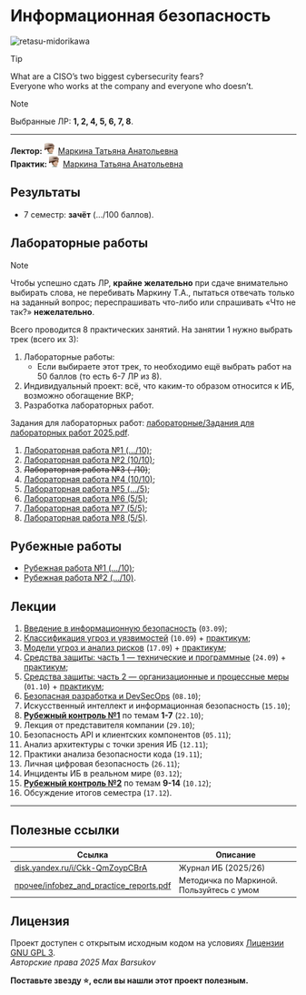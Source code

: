 # Информационная безопасность

<img alt="retasu-midorikawa" src="https://github.com/maxbarsukov/itmo/blob/master/.docs/retasu-midorikawa.gif" height="350">

> [!TIP]
> What are a CISO’s two biggest cybersecurity fears? \
> Everyone who works at the company and everyone who doesn’t.

> [!NOTE]
> Выбранные ЛР: **1, 2, 4, 5, 6, 7, 8**.

---

**Лектор:** <a href="https://github.com/maxbarsukov/itmo/blob/master/.docs/tap-tap/README.md"><img alt="markina" src="https://github.com/maxbarsukov/itmo/blob/master/.docs/tap-tap/markina.gif" height="20"></a> [Маркина Татьяна Анатольевна](https://my.itmo.ru/persons/136562) \
**Практик:** <a href="https://github.com/maxbarsukov/itmo/blob/master/.docs/tap-tap/README.md"><img alt="markina" src="https://github.com/maxbarsukov/itmo/blob/master/.docs/tap-tap/markina.gif" height="20"></a> [Маркина Татьяна Анатольевна](https://my.itmo.ru/persons/136562)

## Результаты

- 7 семестр: **зачёт** (.../100 баллов).

## Лабораторные работы

> [!NOTE]
> Чтобы успешно сдать ЛР, **крайне желательно** при сдаче внимательно выбирать слова, не перебивать Маркину Т.А., пытаться отвечать только на заданный вопрос; переспрашивать что-либо или спрашивать «Что не так?» **нежелательно**.

Всего проводится 8 практических занятий. На занятии 1 нужно выбрать трек (всего их 3):

1. Лабораторные работы:
    - Если выбираете этот трек, то необходимо ещё выбрать работ на 50 баллов (то есть 6-7 ЛР из 8).
2. Индивидуальный проект: всё, что каким-то образом относится к ИБ, возможно обогащение ВКР;
3. Разработка лабораторных работ.

Задания для лабораторных работ: [лабораторные/Задания для лабораторных работ 2025.pdf](./лабораторные/Задания%20для%20лабораторных%20работ%202025.pdf).

1. [Лабораторная работа №1 (.../10)](./лабораторные/lab1/);
2. [Лабораторная работа №2 (10/10)](./лабораторные/lab2/);
3. ~~Лабораторная работа №3 (-/10)~~;
4. [Лабораторная работа №4 (10/10)](./лабораторные/lab4/);
5. [Лабораторная работа №5 (.../5)](./лабораторные/lab5/);
6. [Лабораторная работа №6 (5/5)](./лабораторные/lab6/);
7. [Лабораторная работа №7 (5/5)](./лабораторные/lab7/);
8. [Лабораторная работа №8 (5/5)](./лабораторные/lab8/).

## Рубежные работы

- [Рубежная работа №1 (.../10)](./рубежки/1/);
- [Рубежная работа №2 (.../10)](./рубежки/2/).

## Лекции

1. [Введение в информационную безопасность](./лекции/Лекция%201.pptx) (`03.09`);
2. [Классификация угроз и уязвимостей](./лекции/Лекция%202.pptx) (`10.09`) + [практикум](./практика/1.%20лекция%2010.09.2025/);
3. [Модели угроз и анализ рисков](./лекции/Лекция%203.pptx) (`17.09`) + [практикум](./практика/2.%20лекция%2017.09.2025/);
4. [Средства защиты: часть 1 — технические и программные](./лекции/Лекция%204.pptx) (`24.09`) + [практикум](./практика/3.%20лекция%2024.09.2025/);
5. [Средства защиты: часть 2 — организационные и процессные меры](./лекции/Лекция%205.pptx) (`01.10`) + [практикум](./практика/4.%20лекция%2001.10.2025/);
6. [Безопасная разработка и DevSecOps](./лекции/Лекция%206.pptx) (`08.10`);
7. Искусственный интеллект и информационная безопасность (`15.10`);
8. [**Рубежный контроль №1**](./рубежки/1/) по темам **1-7** (`22.10`);
9. Лекция от представителя компании (`29.10`);
10. Безопасность API и клиентских компонентов (`05.11`);
11. Анализ архитектуры с точки зрения ИБ (`12.11`);
12. Практики анализа безопасности кода (`19.11`);
13. Личная цифровая безопасность (`26.11`);
14. Инциденты ИБ в реальном мире (`03.12`);
15. [**Рубежный контроль №2**](./рубежки/2/) по темам **9-14** (`10.12`);
16. Обсуждение итогов семестра (`17.12`).

---

## Полезные ссылки

| Ссылка | Описание |
| --- | --- |
| [disk.yandex.ru/i/Ckk-QmZoypCBrA](https://disk.yandex.ru/i/Ckk-QmZoypCBrA) | Журнал ИБ (2025/26) |
| [прочее/infobez_and_practice_reports.pdf](./прочее/infobez_and_practice_reports.pdf) | Методичка по Маркиной. Пользуйтесь с умом |

## Лицензия <a name="license"></a>

Проект доступен с открытым исходным кодом на условиях [Лицензии GNU GPL 3](https://opensource.org/license/gpl-3-0/). \
*Авторские права 2025 Max Barsukov*

**Поставьте звезду :star:, если вы нашли этот проект полезным.**
